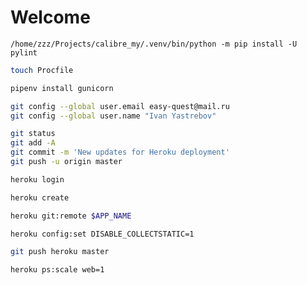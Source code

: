 # Welcome #

```
/home/zzz/Projects/calibre_my/.venv/bin/python -m pip install -U pylint
```

```bash
touch Procfile
```

```bash
pipenv install gunicorn
```

```bash
git config --global user.email easy-quest@mail.ru
git config --global user.name "Ivan Yastrebov"
```

```bash
git status
git add -A
git commit -m 'New updates for Heroku deployment'
git push -u origin master
```
```bash
heroku login
```
```bash
heroku create
```

```bash
heroku git:remote $APP_NAME
```
```bash
heroku config:set DISABLE_COLLECTSTATIC=1
```
```bash
git push heroku master
```
```bash
heroku ps:scale web=1
```
